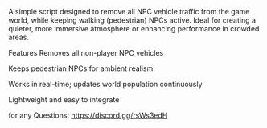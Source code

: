 A simple script designed to remove all NPC vehicle traffic from the game world, while keeping walking (pedestrian) NPCs active. Ideal for creating a quieter, more immersive atmosphere or enhancing performance in crowded areas.

 Features
 Removes all non-player NPC vehicles

 Keeps pedestrian NPCs for ambient realism

 Works in real-time; updates world population continuously

 Lightweight and easy to integrate

for any Questions: https://discord.gg/rsWs3edH
